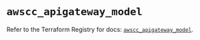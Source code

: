# `awscc_apigateway_model`

Refer to the Terraform Registry for docs: [`awscc_apigateway_model`](https://registry.terraform.io/providers/hashicorp/awscc/0.70.0/docs/resources/apigateway_model).
